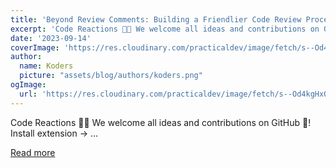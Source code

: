 ```yaml
---
title: 'Beyond Review Comments: Building a Friendlier Code Review Process with Code Reactions'
excerpt: 'Code Reactions 🚀💩 We welcome all ideas and contributions on GitHub 💚!  Install extension →        ...'
date: '2023-09-14'
coverImage: 'https://res.cloudinary.com/practicaldev/image/fetch/s--Od4kgHxO--/c_imagga_scale,f_auto,fl_progressive,h_420,q_auto,w_1000/https://dev-to-uploads.s3.amazonaws.com/uploads/articles/p1r0gx48j4qw2wg3hoa1.png'
author:
  name: Koders
  picture: "assets/blog/authors/koders.png"
ogImage:
  url: 'https://res.cloudinary.com/practicaldev/image/fetch/s--Od4kgHxO--/c_imagga_scale,f_auto,fl_progressive,h_420,q_auto,w_1000/https://dev-to-uploads.s3.amazonaws.com/uploads/articles/p1r0gx48j4qw2wg3hoa1.png'
---
```


Code Reactions 🚀💩 We welcome all ideas and contributions on GitHub 💚!  Install extension →        ...

[Read more](https://dev.to/adadot/beyond-review-comments-building-a-friendlier-code-review-process-with-code-reactions-4job)
